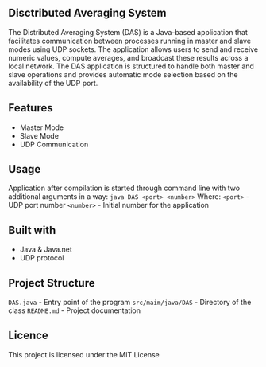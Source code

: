 ## Disctributed Averaging System
The Distributed Averaging System (DAS) is a Java-based application that facilitates communication between processes running in master and slave modes using UDP sockets. The application allows users to send and receive numeric values, compute averages, and broadcast these results across a local network. The DAS application is structured to handle both master and slave operations and provides automatic mode selection based on the availability of the UDP port.

## Features
- Master Mode
- Slave Mode
- UDP Communication

## Usage
Application after compilation is started through command line with two additional arguments in a way:
`java DAS <port> <number>`
Where:
`<port>` - UDP port number
`<number>` - Initial number for the application

## Built with
- Java & Java.net
- UDP protocol

## Project Structure
`DAS.java` - Entry point of the program
`src/maim/java/DAS` - Directory of the class
`README.md` - Project documentation

## Licence
This project is licensed under the MIT License
